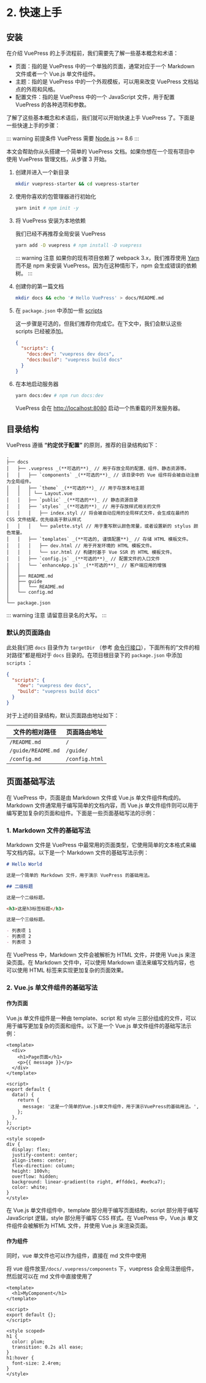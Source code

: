 # 2. 快速上手

## 安装

在介绍 VuePress 的上手流程前，我们需要先了解一些基本概念和术语：

- 页面：指的是 VuePress 中的一个单独的页面，通常对应于一个 Markdown 文件或者一个 Vue.js 单文件组件。
- 主题：指的是 VuePress 中的一个外观模板，可以用来改变 VuePress 文档站点的外观和风格。
- 配置文件：指的是 VuePress 中的一个 JavaScript 文件，用于配置 VuePress 的各种选项和参数。

了解了这些基本概念和术语后，我们就可以开始快速上手 VuePress 了。下面是一些快速上手的步骤：

::: warning 前提条件
VuePress 需要 [Node.js](https://nodejs.org/en/) >= 8.6
:::

本文会帮助你从头搭建一个简单的 VuePress 文档。如果你想在一个现有项目中使用 VuePress 管理文档，从步骤 3 开始。

1. 创建并进入一个新目录

   ```bash
   mkdir vuepress-starter && cd vuepress-starter
   ```

2. 使用你喜欢的包管理器进行初始化

   ```bash
   yarn init # npm init -y
   ```

3. 将 VuePress 安装为本地依赖

   我们已经不再推荐全局安装 VuePress

   ```bash
   yarn add -D vuepress # npm install -D vuepress
   ```

   ::: warning 注意
   如果你的现有项目依赖了 webpack 3.x，我们推荐使用 [Yarn](https://classic.yarnpkg.com/zh-Hans/) 而不是 npm 来安装 VuePress。因为在这种情形下，npm 会生成错误的依赖树。
   :::

4. 创建你的第一篇文档

   ```bash
   mkdir docs && echo '# Hello VuePress' > docs/README.md
   ```

5. 在 `package.json` 中添加一些 [scripts](https://classic.yarnpkg.com/zh-Hans/docs/package-json#toc-scripts)

   这一步骤是可选的，但我们推荐你完成它。在下文中，我们会默认这些 scripts 已经被添加。

   ```json
   {
     "scripts": {
       "docs:dev": "vuepress dev docs",
       "docs:build": "vuepress build docs"
     }
   }
   ```

6. 在本地启动服务器

   ```bash
   yarn docs:dev # npm run docs:dev
   ```

   VuePress 会在 [http://localhost:8080](http://localhost:8080) 启动一个热重载的开发服务器。

## 目录结构

VuePress 遵循 **“约定优于配置”** 的原则，推荐的目录结构如下：

```
.
├── docs
│   ├── .vuepress _(**可选的**)_ // 用于存放全局的配置、组件、静态资源等。
│   │   ├── `components` _(**可选的**)_ // 该目录中的 Vue 组件将会被自动注册为全局组件。
│   │   ├── `theme` _(**可选的**)_ // 用于存放本地主题
│   │   │ └── Layout.vue
│   │   ├── `public` _(**可选的**)_ // 静态资源目录
│   │   ├── `styles` _(**可选的**)_ // 用于存放样式相关的文件
│   │   │   ├── index.styl // 将会被自动应用的全局样式文件，会生成在最终的 CSS 文件结尾，优先级高于默认样式
│   │   │   └── palette.styl // 用于重写默认颜色常量，或者设置新的 stylus 颜色常量。
│   │   ├── `templates` _(**可选的, 谨慎配置**)_ // 存储 HTML 模板文件。
│   │   │   ├── dev.html // 用于开发环境的 HTML 模板文件。
│   │   │   └── ssr.html // 构建时基于 Vue SSR 的 HTML 模板文件。
│   │   ├── `config.js` _(**可选的**)_ // 配置文件的入口文件
│   │   └── `enhanceApp.js` _(**可选的**)_ // 客户端应用的增强
│   │ 
│   ├── README.md
│   ├── guide
│   │   └── README.md
│   └── config.md
│ 
└── package.json
```

::: warning 注意
请留意目录名的大写。
:::

### 默认的页面路由

此处我们把 `docs` 目录作为 `targetDir` （参考 [命令行接口](../api/cli.md#基本用法)），下面所有的“文件的相对路径”都是相对于 `docs` 目录的。在项目根目录下的 `package.json` 中添加 `scripts` ：

```json
{
  "scripts": {
    "dev": "vuepress dev docs",
    "build": "vuepress build docs"
  }
}
```

对于上述的目录结构，默认页面路由地址如下：

| 文件的相对路径     | 页面路由地址   |
| ------------------ | -------------- |
| `/README.md`       | `/`            |
| `/guide/README.md` | `/guide/`      |
| `/config.md`       | `/config.html` |

## 页面基础写法

在 VuePress 中，页面是由 Markdown 文件或 Vue.js 单文件组件构成的。Markdown 文件通常用于编写简单的文档内容，而 Vue.js 单文件组件则可以用于编写更加复杂的页面和组件。下面是一些页面基础写法的示例：

### 1. Markdown 文件的基础写法

Markdown 文件是 VuePress 中最常用的页面类型，它使用简单的文本格式来编写文档内容。以下是一个 Markdown 文件的基础写法示例：

```markdown
# Hello World

这是一个简单的 Markdown 文件，用于演示 VuePress 的基础用法。

## 二级标题

这是一个二级标题。

<h3>这是h3标签标题</h3>

这是一个三级标题。

- 列表项 1
- 列表项 2
- 列表项 3
```

在 VuePress 中，Markdown 文件会被解析为 HTML 文件，并使用 Vue.js 来渲染页面。在 Markdown 文件中，可以使用 Markdown 语法来编写文档内容，也可以使用 HTML 标签来实现更加复杂的页面效果。

### 2. Vue.js 单文件组件的基础写法

#### 作为页面

Vue.js 单文件组件是一种由 template、script 和 style 三部分组成的文件，可以用于编写更加复杂的页面和组件。以下是一个 Vue.js 单文件组件的基础写法示例：

```vue
<template>
  <div>
    <h1>Page页面</h1>
    <p>{{ message }}</p>
  </div>
</template>

<script>
export default {
  data() {
    return {
      message: '这是一个简单的Vue.js单文件组件，用于演示VuePress的基础用法。',
    };
  },
};
</script>

<style scoped>
div {
  display: flex;
  justify-content: center;
  align-items: center;
  flex-direction: column;
  height: 100vh;
  overflow: hidden;
  background: linear-gradient(to right, #ffdde1, #ee9ca7);
  color: white;
}
</style>
```

在 Vue.js 单文件组件中，template 部分用于编写页面结构，script 部分用于编写 JavaScript 逻辑，style 部分用于编写 CSS 样式。在 VuePress 中，Vue.js 单文件组件会被解析为 HTML 文件，并使用 Vue.js 来渲染页面。

#### 作为组件

同时，vue 单文件也可以作为组件，直接在 md 文件中使用

将 vue 组件放至`/docs/.vuepress/components` 下，vuepress 会全局注册组件，然后就可以在 md 文件中直接使用了

```vue
<template>
  <h1>MyComponent</h1>
</template>

<script>
export default {};
</script>

<style scoped>
h1 {
  color: plum;
  transition: 0.2s all ease;
}
h1:hover {
  font-size: 2.4rem;
}
</style>
```
